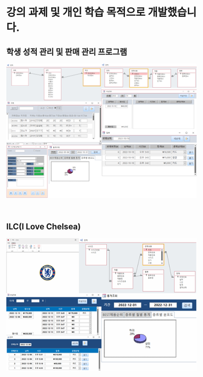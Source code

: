 <h1>
  강의 과제 및 개인 학습 목적으로 개발했습니다.
</h1>

<h2>
  학생 성적 관리 및 판매 관리 프로그램
</h2>
<p align="center">
  <img src="https://raw.githubusercontent.com/janghee1107/ACCESS/main/ACCESS2.png" width="700">
</p>
<br>
<h2>
  ILC(I Love Chelsea)
</h2>
<p align="center">
  <img src="https://raw.githubusercontent.com/janghee1107/ACCESS/main/access.png" width="700">
</p>
